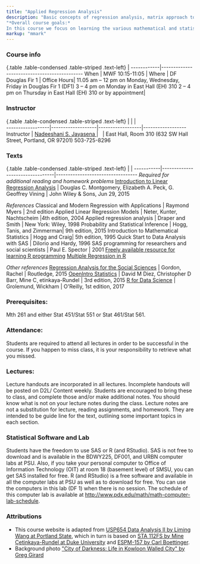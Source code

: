 ```yaml
---
title: "Applied Regression Analysis"
description: "Basic concepts of regression analysis, matrix approach to linear regression selecting the “best” regression equation, and multiple regression. Computational algorithms and computer software regression packages. Applications in science, engineering,and business." 
"*Overall course goals:*
In this course we focus on learning the various mathematical and statistical criteria used to build models, find the “best model”, check for model adequacy, alleviate, if possible, the problems so as to improve the model adequacy, estimate the parameters (quantities) of interest, and predict future outcomes. The corresponding formal tests of statistical inference are discussed. Case studies via computer application are used to motivate and illustrate the various techniques."
markup: "mmark"
---
```


### Course info

{.table .table-condensed .table-striped .text-left}
 <span></span>     | <span></span>
------------|---------------------------------------------
When        |  MWF	10:15-11:05                |
Where       |   DF    Douglas Fir 1                                  |
Office Hours|  11.05 am – 12 pm on Monday, Wednesday, Friday in Douglas Fir 1 (DF1)
3 – 4 pm on Monday in East Hall (EH) 310
2 – 4 pm on Thursday in East Hall (EH) 310 or by appointment|


### Instructor
{.table .table-condensed .table-striped .text-left}
<span></span>     | <span></span>     | <span></span>    | <span></span>         
------------------|-------------------|------------------|------------------
Instructor        | [	Nadeeshani S. Jayasena ](https://www.pdx.edu/math/nadeeshani-jayasena) | <a href="mailto:nadeej2@pdx.edu" title="email"><i class="fa fa-envelope"></i></a> &nbsp;  |
East Hall, Room 310 (632 SW Hall Street, Portland, OR 97201)
503-725-8296

### Texts

{.table .table-condensed .table-striped .text-left}
 <span></span>     | <span></span> | <span></span> 
-----------|---------------------------------|----------------------------------
*Required for additional reading and homework problems*
[Introduction to Linear Regression Analysis](https://www.amazon.com/Introduction-Linear-Regression-Analysis-Fifth/dp/1118780574) | Douglas C. Montgomery, Elizabeth A. Peck, G. Geoffrey Vining | John Wiley & Sons, Jun 29, 2015

*References*
Classical and Modern Regression with Applications | Raymond Myers | 2nd edition
Applied Linear Regression Models | Neter, Kunter, Nachtscheim |4th edition, 2004
Applied regression analysis | Draper and Smith | New York: Wiley, 1998
Probability and Statistical Inference | Hogg, Tanis, and Zimmerman| 9th edition, 2015
Introduction to Mathematical Statistics | Hogg and Craig| 5th edition, 1995
Quick Start to Data Analysis with SAS | DiIorio and Hardy, 1996
SAS programming for researchers and social scientists | Paul E. Spector | 2001
[Freely available resource for learning R programming](http://cmdlinetips.com/2018/01/free-online-resources-books-to-learn-r-and-data-science/)
[Multiple Regression in R](http://web.math.ku.dk/~richard/courses/regression2013/regression.pdf)

*Other references*
[Regression Analysis for the Social Sciences](https://www.amazon.com/Regression-Analysis-Social-Sciences-2/dp/113881251X) | Gordon, Rachel | Routledge, 2015
[OpenIntro Statistics](https://www.openintro.org/stat/index.php) | David M Diez, Christopher D Barr, Mine C¸ etinkaya-Rundel | 3rd edition, 2015
[R for Data Science](http://r4ds.had.co.nz/) | Grolemund, Wickham | O'Reilly, 1st edition, 2017

### Prerequisites: 

Mth 261 and either Stat 451/Stat 551 or Stat 461/Stat 561.

### Attendance: 

Students are required to attend all lectures in order to be successful in the course. If you happen to miss class, it is your responsibility to retrieve what you missed.

### Lectures:

Lecture handouts are incorporated in all lectures. Incomplete handouts will be posted on D2L/ Content weekly. Students are encouraged to bring these to class, and complete those and/or make additional notes. You should know what is not on your lecture notes during the class. Lecture notes are not a substitution for lecture, reading assignments, and homework. They are intended to be guide line for the text, outlining some important topics in each section.

### Statistical Software and Lab

Students have the freedom to use SAS or R (and RStudio). SAS is not free to download and is available in the BDWY225, DF001, and URBN computer labs at PSU. Also, if you take your personal computer to Office of Information Technology (OIT) at room 18 (basement level) of SMSU, you can get SAS installed for free. R (and RStudio) is a free software and available in all the computer labs at PSU as well as to download for free. You can use the computers in this lab (DF 1) when there is no session. The schedule of this computer lab is available at http://www.pdx.edu/math/math-computer-lab-schedule.

### Attributions

- This course website is adapted from [USP654 Data Analysis II by Liming Wang at Portland State](https://usp654.github.io), which in turn is based on [STA 112FS by Mine Çetinkaya-Rundel at Duke University](http://www2.stat.duke.edu/courses/Fall17/sta112.01/) and [ESPM-157 by Carl Boettinger](https://espm-157.carlboettiger.info/).
- Background photo ["City of Darkness: Life in Kowloon Walled City" by Greg Girard](http://greggirard.bigcartel.com/)
